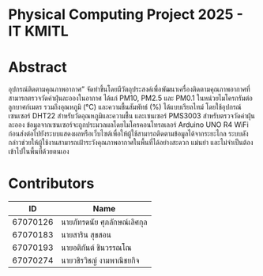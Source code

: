 # Physical Computing Project 2025 - IT KMITL
# Abstract
อุปกรณ์ติดตามคุณภาพอากาศ” จัดทำขึ้นโดยมีวัตถุประสงค์เพื่อพัฒนาเครื่องติดตามคุณภาพอากาศที่สามารถตรวจวัดค่าฝุ่นละอองในอากาศ ได้แก่ PM10, PM2.5 และ PM0.1 ในหน่วยไมโครกรัมต่อลูกบาศก์เมตร รวมถึงอุณหภูมิ (°C) และความชื้นสัมพัทธ์ (%) ได้แบบเรียลไทม์ โดยใช้อุปกรณ์เซนเซอร์ DHT22 สำหรับวัดอุณหภูมิและความชื้น และเซนเซอร์ PMS3003 สำหรับตรวจวัดค่าฝุ่นละออง ข้อมูลจากเซนเซอร์จะถูกประมวลผลโดยไมโครคอนโทรลเลอร์ Arduino UNO R4 WiFi ก่อนส่งต่อไปยังระบบแสดงผลหรือเว็บไซต์เพื่อให้ผู้ใช้สามารถติดตามข้อมูลได้จากระยะไกล ระบบดังกล่าวช่วยให้ผู้ใช้งานสามารถเฝ้าระวังคุณภาพอากาศในพื้นที่ได้อย่างสะดวก แม่นยำ และไม่จำเป็นต้องเข้าไปในพื้นที่ด้วยตนเอง

# Contributors
| ID       | Name                          |
|----------|-------------------------------|
| 67070126 | นายภัทรดนัย ศุภลักษณ์เลิศกุล |
| 67070183 | นายสาริน สุขสอน |
| 67070193 | นายอติกันต์ ชินวรรณโณ |
| 67070274 | นายวชิรวิชญ์ งามพาณิชยกิจ |

